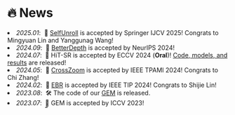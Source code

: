 # 🔥 News
<!-- - *2023.07*: &nbsp;🎉 One paper is accepted by ICCV 2023!
- *2023.01*: &nbsp;🎉 One paper is accepted by IEEE TPAMI 2023!
- *2022.12*: &nbsp;🎉 One paper is accepted by IEEE TSP 2022!
- *2022.12*: &nbsp;🎉 One paper is accepted by IEEE TPAMI 2022!
- *2022.04*: &nbsp;🛠️ The code of our [EVDI](https://github.com/XiangZ-0/EVDI) is released.
- *2022.03*: &nbsp;🛠️ The code of our [EF-SAI](https://github.com/smjsc/EF-SAI) is released.
- *2022.03*: &nbsp;🎉 Two papers are accepted by CVPR 2022!
- *2021.07*: &nbsp;🛠️ The code of our [E-SAI](https://github.com/dvs-whu/E-SAI) is released.
- *2021.06*: &nbsp;🍾 Our work is selected as one of the [best paper candidates](https://cvpr2021.thecvf.com/node/290) by CVPR 2021!
- *2021.03*: &nbsp;🎉 One paper is accepted by CVPR 2021! -->

<div style="overflow: auto; height: 180px;">
<li> <em>2025.01</em>: &nbsp;🎉 <a href="https://w3un.github.io/selfunroll/">SelfUnroll</a> is accepted by Springer IJCV 2025! Congrats to Mingyuan Lin and Yanggunag Wang! </li>
<li> <em>2024.09</em>: &nbsp;🎉 <a href="https://arxiv.org/pdf/2407.17952">BetterDepth</a> is accepted by NeurIPS 2024! </li>
<li> <em>2024.07</em>: &nbsp;🎉 HiT-SR is accepted by ECCV 2024 (<b>Oral</b>)! <a href="https://github.com/XiangZ-0/HiT-SR">Code, models, and results</a> are released! </li>
<li> <em>2024.05</em>: &nbsp;🎉 <a href="https://bestrivenzc.github.io/CZ-Net/">CrossZoom</a> is accepted by IEEE TPAMI 2024! Congrats to Chi Zhang! </li>
<li> <em>2024.02</em>: &nbsp;🎉 <a href="https://github.com/eleboss/EBR">EBR</a> is accepted by IEEE TIP 2024! Congrats to Shijie Lin! </li>
<li> <em>2023.08</em>: &nbsp;🛠️ The code of our <a href="https://github.com/XiangZ-0/GEM">GEM</a> is released. </li>
<li> <em>2023.07</em>: &nbsp;🎉 GEM is accepted by ICCV 2023! </li>
<li> <em>2023.01</em>: &nbsp;🎉 <a href="https://github.com/ShinyWang33/eSL-Net-Plusplus">eSL-Net++</a> is accepted by IEEE TPAMI 2023! Congrats to Bishan Wang! </li>
<li> <em>2022.12</em>: &nbsp;🎉 <a href="https://ieeexplore.ieee.org/stamp/stamp.jsp?tp=&arnumber=10007054">A-SSR</a> is accepted by IEEE TSP 2022! </li>
<li> <em>2022.12</em>: &nbsp;🎉 Extended <a href="https://github.com/dvs-whu/E-SAI">E-SAI</a> is accepted by IEEE TPAMI 2022! </li>
<li> <em>2022.04</em>: &nbsp;🛠️ The code of our <a href="https://github.com/XiangZ-0/EVDI">EVDI</a> is released. </li>
<li> <em>2022.03</em>: &nbsp;🛠️ The code of our <a href="https://github.com/smjsc/EF-SAI">EF-SAI</a> is released. </li>
<li> <em>2022.03</em>: &nbsp;🎉 EVDI and EF-SAI are accepted by CVPR 2022! Congrats to Wei Liao! </li>
<li> <em>2021.07</em>: &nbsp;🛠️ The code of our <a href="https://github.com/dvs-whu/E-SAI">E-SAI</a> is released. </li>
<li> <em>2021.06</em>: &nbsp;🍾 E-SAI is selected as one of the <a href="https://cvpr2021.thecvf.com/node/290">best paper candidates</a> by CVPR 2021! </li>
<li> <em>2021.03</em>: &nbsp;🎉 E-SAI is accepted by CVPR 2021 (<b>Oral</b>)! </li>
<!-- </ul> -->
</div>

<!-- <details>
<summary>Click to expand</summary>

- *2021.07*: &nbsp;🛠️ The code of our [E-SAI](https://github.com/dvs-whu/E-SAI) is released.
- *2021.06*: &nbsp;🍾 Our work is selected as one of the [best paper candidates](https://cvpr2021.thecvf.com/node/290) by CVPR 2021!
- *2021.03*: &nbsp;🎉 One paper is accepted by CVPR 2021!

</details> -->